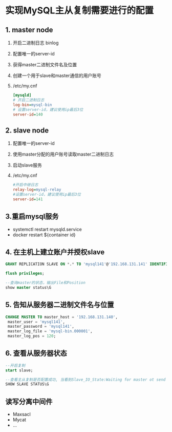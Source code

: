 # 实现MySQL主从复制需要进行的配置

## 1. master node

1. 开启二进制日志 binlog
2. 配置唯一的server-id
3. 获得master二进制文件名及位置
4. 创建一个用于slave和master通信的用户账号

5. /etc/my.cnf

    ```ini
    [mysqld]
    # 开启二进制日志
    log-bin=mysql-bin
    # 设置server-id，建议使用ip最后3位
    server-id=140
    ```

## 2. slave node

1. 配置唯一的server-id
2. 使用master分配的用户账号读取master二进制日志
3. 启动slave服务

4. /etc/my.cnf

    ```ini
    #开启中继日志
    relay-log=mysql-relay
    #设置server-id，建议使用ip最后3位
    server-id=141
    ```

## 3.重启mysql服务

* systemctl restart mysqld.service
* docker restart ${container id}

## 4. 在主机上建立账户并授权slave

```sql
GRANT REPLICATION SLAVE ON *.* TO 'mysql141'@'192.168.131.141' IDENTIFIED BY 'mysql141';

flush privileges;

--查询master的状态，输出File和Position
show master status\G
```

## 5. 告知从服务器二进制文件名与位置

```sql
CHANGE MASTER TO master_host = '192.168.131.140',
 master_user = 'mysql141',
 master_password = 'mysql141',
 master_log_file = 'mysql-bin.000001',
 master_log_pos = 120;
```

## 6. 查看从服务器状态

```sql
--开启复制
start slave;

--查看主从复制是否配置成功, 当看到Slave_IO_State:Waiting for master ot send event 、Slave_IO_Running: YES、Slave_SQL_Running: YES才表明状态正常。
SHOW SLAVE STATUS\G
```

## 读写分离中间件

* Maxsacl
* Mycat
* ...
